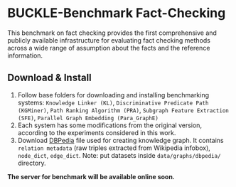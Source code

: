 # BUCKLE-Benchmark Fact-Checking
This benchmark on fact checking provides the first comprehensive and publicly available infrastructure for evaluating fact checking methods across a wide range of assumption about the facts and the reference information.

## Download & Install
1. Follow base folders for downloading and installing benchmarking systems: `Knowledge Linker (KL)`, `Discriminative Predicate Path (KGMiner)`, `Path Ranking Algorithm (PRA)`, `Subgraph Feature Extraction (SFE)`, `Parallel Graph Embedding (Para_GraphE)` 
2. Each system has some modifications from the original version, according to the experiments considered in this work.
3. Download [DBPedia]() file used for creating knowledge graph. It contains `relation metadata` (raw triples extracted from Wikipedia infobox), `node_dict`, `edge_dict`. Note: put datasets inside `data/graphs/dbpedia/` directory.

**The server for benchmark will be available online soon.**


